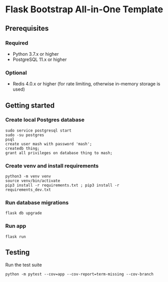 # Flask Bootstrap All-in-One Template

## Prerequisites

### Required

- Python 3.7.x or higher
- PostgreSQL 11.x or higher

### Optional

- Redis 4.0.x or higher (for rate limiting, otherwise in-memory storage is used)

## Getting started

### Create local Postgres database

```shell
sudo service postgresql start
sudo -su postgres
psql
create user mash with password 'mash';
createdb thing;
grant all privileges on database thing to mash;
```

### Create venv and install requirements

```shell
python3 -m venv venv
source venv/bin/activate
pip3 install -r requirements.txt ; pip3 install -r requirements_dev.txt
```

### Run database migrations

```shell
flask db upgrade
```

### Run app

```shell
flask run
```

## Testing

Run the test suite

```shell
python -m pytest --cov=app --cov-report=term-missing --cov-branch
```